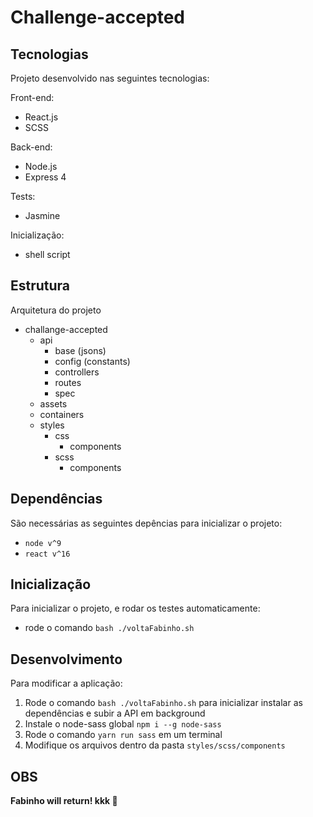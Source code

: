 # Challenge-accepted

## Tecnologias

Projeto desenvolvido nas seguintes tecnologias:

Front-end:
- React.js
- SCSS

Back-end:
- Node.js
- Express 4

Tests:
- Jasmine

Inicialização:
- shell script

## Estrutura

Arquitetura do projeto
- challange-accepted
  - api
    - base (jsons)
    - config (constants)
    - controllers
    - routes
    - spec
  - assets
  - containers
  - styles
    - css
      - components
    - scss
      - components

## Dependências

São necessárias as seguintes depências para inicializar o projeto:

- `node v^9`
- `react v^16`

## Inicialização

Para inicializar o projeto, e rodar os testes automaticamente:

- rode o comando `bash ./voltaFabinho.sh`

## Desenvolvimento

Para modificar a aplicação:

1. Rode o comando `bash ./voltaFabinho.sh` para inicializar instalar as dependências e subir a API em background
2. Instale o node-sass global `npm i --g node-sass`
4. Rode o comando `yarn run sass` em um terminal
5. Modifique os arquivos dentro da pasta `styles/scss/components`

## OBS

**Fabinho will return! kkk :pray:**